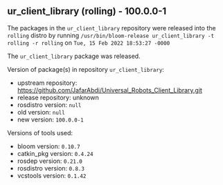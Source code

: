 ## ur_client_library (rolling) - 100.0.0-1

The packages in the `ur_client_library` repository were released into the `rolling` distro by running `/usr/bin/bloom-release ur_client_library -t rolling -r rolling` on `Tue, 15 Feb 2022 18:53:27 -0000`

The `ur_client_library` package was released.

Version of package(s) in repository `ur_client_library`:

- upstream repository: https://github.com/JafarAbdi/Universal_Robots_Client_Library.git
- release repository: unknown
- rosdistro version: `null`
- old version: `null`
- new version: `100.0.0-1`

Versions of tools used:

- bloom version: `0.10.7`
- catkin_pkg version: `0.4.24`
- rosdep version: `0.21.0`
- rosdistro version: `0.8.3`
- vcstools version: `0.1.42`


